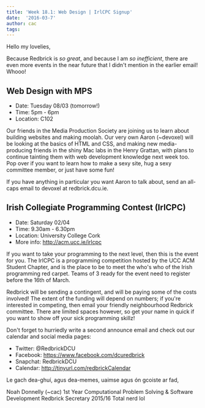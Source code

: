 ```yaml
---
title: 'Week 18.1: Web Design | IrlCPC Signup'
date:  '2016-03-7'
author: cac
tags:
---
```

Hello my lovelies,

Because Redbrick is *so great*, and because I am *so inefficient*, there
are even more events in the near future that I didn't mention in the
earlier email! Whooo!


## Web Design with MPS
 - Date: Tuesday 08/03 (tomorrow!)
 - Time: 5pm - 6pm
 - Location: C102

Our friends in the Media Production Society are joining us to learn about
building websites and making moolah. Our very own Aaron (~devoxel) will be
looking at the basics of HTML and CSS, and making new media-producing
friends in the shiny Mac labs in the Henry Grattan, with plans to continue
tainting them with web development knowledge next week too. Pop over if
you want to learn how to make a sexy site, hug a sexy committee member, or
just have some fun!

If you have anything in particular you want Aaron to talk about, send an
all-caps email to devoxel at redbrick.dcu.ie.



## Irish Collegiate Programming Contest (IrlCPC)
 - Date: Saturday 02/04
 - Time: 9.30am - 6.30pm
 - Location: University College Cork
 - More info: http://acm.ucc.ie/irlcpc

If you want to take your programming to the next level, then this is the
event for you. The IrlCPC is a programming competition hosted by the UCC
ACM Student Chapter, and is the place to be to meet the who's who of the
Irish programming red carpet. Teams of 3 ready for the event need to
register before the 16th of March.

Redbrick will be sending a contingent, and will be paying some of the
costs involved! The extent of the funding will depend on numbers; if
you're interested in competing, then email your friendly neighbourhood
Redbrick committee. There are limited spaces however, so get your name in
quick if you want to show off your sick programming skillz!



Don't forget to hurriedly write a second announce email and check out our
calendar and social media pages:
 - Twitter: @RedbrickDCU
 - Facebook: https://www.facebook.com/dcuredbrick
 - Snapchat: RedbrickDCU
 - Calendar: http://tinyurl.com/redbrickCalendar


Le gach dea-ghuí, agus dea-memes, uaimse agus ón gcoiste ar fad,

Noah Donnelly (~cac)
1st Year Computational Problem Solving & Software Development
Redbrick Secretary 2015/16
Total nerd lol




